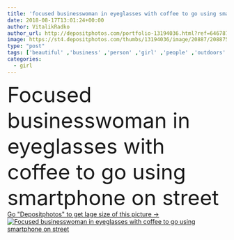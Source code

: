 ```yaml
---
title: 'focused businesswoman in eyeglasses with coffee to go using smartphone on street'
date: 2018-08-17T13:01:24+00:00
author: VitalikRadko
author_url: http://depositphotos.com/portfolio-13194036.html?ref=64678756
image: https://st4.depositphotos.com/thumbs/13194036/image/20887/208875708/api_thumb_450.jpg?forcejpeg=true
type: "post"
tags: ['beautiful' ,'business' ,'person' ,'girl' ,'people' ,'outdoors' ,'technology' ,'drink' ,'style' ,'city' ,'corporate' ,'urban' ,'stylish' ,'beverage' ,'electronic' ,'mobility' ,'wireless' ,'working' ,'manager' ,'network' ,'work' ,'aroma' ,'profession' ,'alone' ,'attractive' ,'eyeglasses' ,'executive' ,'gadget' ,'focused' ,'appliance' ,'businesswoman' ,'daytime' ,'use' ,'smartphone' ,'professional occupation' ,'young adult' ,'formal wear' ,'caucasian woman' ,'Disposable Cup' ,'coffee to go' ,'digital device' ]
categories: 
  - girl
---
```

<div aling="center">
            <font size="60"> Focused businesswoman in eyeglasses with coffee to go using smartphone on street</font>   
</div>
<div>
    <a href='https://depositphotos.com/208875708/stock-photo-focused-businesswoman-eyeglasses-coffee-using.html?ref=64678756' target=_blank > Go "Depositphotos" to get lage size of this picture ->
        <img href='https://depositphotos.com/208875708/stock-photo-focused-businesswoman-eyeglasses-coffee-using.html?ref=64678756' src='https://st4.depositphotos.com/13194036/20887/i/950/depositphotos_208875708-stock-photo-focused-businesswoman-eyeglasses-coffee-using.jpg?forcejpeg=true' alt='Focused businesswoman in eyeglasses with coffee to go using smartphone on street' >
    </a>
</div>
